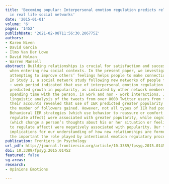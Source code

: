 ```yaml
---
title: 'Becoming popular: Interpersonal emotion regulation predicts relationship formation
  in real life social networks'
date: '2015-01-01'
volume: '6'
pages: '1452'
publishDate: '2021-02-08T11:56:30.206775Z'
authors:
- Karen Niven
- David Garcia
- Ilmo Van Der Lowe
- David Holman
- Warren Mansell
abstract: Building relationships is crucial for satisfaction and success, especially
  when entering new social contexts. In the present paper, we investigate whether
  attempting to improve others’ feelings helps people to make connections in new networks.
  In Study 1, a social network study following new networks of people for a twelve
  - week period indicated that use of interpersonal emotion regulation (IER) strategies
  predicted growth in popularity, as indicated by other network members’ reports of
  spending time with the person, in work and non - work interactions. In Study 2,
  linguistic analysis of the tweets from over 8000 Twitter users from formation of
  their accounts revealed that use of IER predicted greater popularity in terms of
  the number of followers gained. However, not all types of IER had positive effects.
  Behavioral IER strategies (which use behavior to reassure or comfort in order to
  regulate affect) were associated with greater popularity, while cognitive strategies
  (which change a person’s thoughts about his or her situation or feelings in order
  to regulate affect) were negatively associated with popularity. Our findings have
  implications for our understanding of how new relationships are formed, highlighting
  the important the role played by intentional emotion regulatory processes.
publication: Frontiers in Psychology
url_pdf: http://journal.frontiersin.org/article/10.3389/fpsyg.2015.01452
doi: 10.3389/fpsyg.2015.01452
featured: false
sg-areas:
research: 
- Opinions Emotions

---
```

